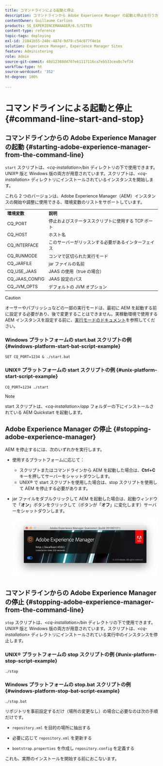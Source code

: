 ```yaml
---
title: コマンドラインによる起動と停止
description: コマンドラインから Adobe Experience Manager の起動と停止を行う方法について説明します。
contentOwner: Guillaume Carlino
products: SG_EXPERIENCEMANAGER/6.5/SITES
content-type: reference
topic-tags: deploying
exl-id: 21041b55-240c-487d-9d79-c54c877f4e1e
solution: Experience Manager, Experience Manager Sites
feature: Administering
role: Admin
source-git-commit: 48d12388d4707e61117116ca7eb533cea8c7ef34
workflow-type: ht
source-wordcount: '352'
ht-degree: 100%

---
```


# コマンドラインによる起動と停止{#command-line-start-and-stop}

## コマンドラインからの Adobe Experience Manager の起動 {#starting-adobe-experience-manager-from-the-command-line}

`start` スクリプトは、*&lt;cq-installation>/bin* ディレクトリの下で使用できます。UNIX® 版と Windows 版の両方が用意されています。スクリプトは、*&lt;cq-installation>* ディレクトリにインストールされているインスタンスを開始します。

これら 2 つのバージョンは、Adobe Experience Manager（AEM）インスタンスの開始や調整に使用できる、環境変数のリストをサポートしています。

<table>
 <tbody>
  <tr>
   <td><strong>環境変数 </strong></td>
   <td><strong>説明 </strong></td>
  </tr>
  <tr>
   <td>CQ_PORT</td>
   <td>停止およびステータススクリプトに使用する TCP ポート<br /> </td>
  </tr>
  <tr>
   <td>CQ_HOST</td>
   <td>ホスト名<br /> </td>
  </tr>
  <tr>
   <td>CQ_INTERFACE</td>
   <td>このサーバーがリッスンする必要があるインターフェイス<br /> </td>
  </tr>
  <tr>
   <td>CQ_RUNMODE</td>
   <td>コンマで区切られた実行モード<br /> </td>
  </tr>
  <tr>
   <td>CQ_JARFILE</td>
   <td>jar ファイルの名前<br /> </td>
  </tr>
  <tr>
   <td>CQ_USE_JAAS</td>
   <td>JAAS の使用（true の場合）<br /> </td>
  </tr>
  <tr>
   <td>CQ_JAAS_CONFIG</td>
   <td>JAAS 設定のパス<br /> </td>
  </tr>
  <tr>
   <td>CQ_JVM_OPTS</td>
   <td>デフォルトの JVM オプション<br /> </td>
  </tr>
 </tbody>
</table>

>[!CAUTION]
>
>オーサーやパブリッシュなどの一部の実行モードは、最初に AEM を起動する前に設定する必要があり、後で変更することはできません。実稼動環境で使用する AEM インスタンスを設定する前に、[実行モードのドキュメント](/help/sites-deploying/configure-runmodes.md)を参照してください。

### Windows プラットフォームの start.bat スクリプトの例 {#windows-platform-start-bat-script-example}

```shell
SET CQ_PORT=1234 & ./start.bat
```

### UNIX® プラットフォームの start スクリプトの例 {#unix-platform-start-script-example}

```shell
CQ_PORT=1234 ./start
```

>[!NOTE]
>
>start スクリプトは、*&lt;cq-installation>/app* フォルダーの下にインストールされている AEM Quickstart を起動します。

## Adobe Experience Manager の停止 {#stopping-adobe-experience-manager}

AEM を停止するには、次のいずれかを実行します。

* 使用するプラットフォームに応じて：

   * スクリプトまたはコマンドラインから AEM を起動した場合は、**Ctrl+C**&#x200B;キーを押してサーバーをシャットダウンします。
   * UNIX® で start スクリプトを使用した場合は、stop スクリプトを使用して AEM を停止する必要があります。

* jar ファイルをダブルクリックして AEM を起動した場合は、起動ウィンドウで「**オン**」ボタンをクリックして（ボタンが「**オフ**」に変化します）サーバーをシャットダウンします。

  ![chlimage_1-63](assets/chlimage_1-63.png)

## コマンドラインからの Adobe Experience Manager の停止 {#stopping-adobe-experience-manager-from-the-command-line}

`stop` スクリプトは、*&lt;cq-installation>/bin* ディレクトリの下で使用できます。UNIX® 版と Windows 版の両方が用意されています。スクリプトは、*&lt;cq-installation>* ディレクトリにインストールされている実行中のインスタンスを停止します。

### UNIX® プラットフォームの stop スクリプトの例 {#unix-platform-stop-script-example}

```shell
./stop
```

### Windows プラットフォームの stop.bat スクリプトの例 {#windows-platform-stop-bat-script-example}

```shell
./stop.bat
```

リポジトリを事前設定するだけ（場所の変更なし）の場合に必要なのは次の手順だけです。

* `repository.xml` を目的の場所に抽出する

* 必要に応じて `repository.xml` を更新する

* `bootstrap.properties` を作成し `repository.config` を定義する

これも、実際のインストールを開始する前におこないます。

